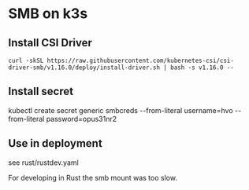 # SMB on k3s
## Install CSI Driver
`curl -skSL https://raw.githubusercontent.com/kubernetes-csi/csi-driver-smb/v1.16.0/deploy/install-driver.sh | bash -s v1.16.0 --`

## Install secret
kubectl create secret generic smbcreds --from-literal username=hvo --from-literal password=opus31nr2

## Use in deployment
see rust/rustdev.yaml

For developing in Rust the smb mount was too slow.
